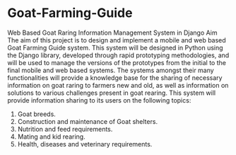 # Goat-Farming-Guide
Web Based Goat Raring Information Management System in Django
Aim
The aim of this project is to design and implement a mobile and web based Goat Farming Guide system. This system will be designed in Python using the Django library, developed through rapid prototyping methodologies, and will be used to manage the versions of the prototypes from the initial to the final mobile and web based systems. The systems amongst their many functionalities will provide a knowledge base for the sharing of necessary information on goat raring to farmers new and old, as well as information on solutions to various challenges present in goat rearing. This system will provide information sharing to its users on the following topics:
1. Goat breeds.
2. Construction and maintenance of Goat shelters.
3. Nutrition and feed requirements.
4. Mating and kid rearing.
5. Health, diseases and veterinary requirements.
